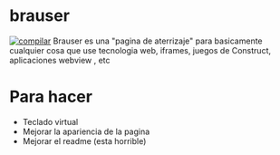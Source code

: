 # brauser
<a href="https://github.com/Luarpri/brauser/actions/workflows/pages/pages-build-deployment/"><img src="https://github.com/Luarpri/brauser/actions/workflows/pages/pages-build-deployment/badge.svg" alt="compilar"></a>
Brauser es una "pagina de aterrizaje" para basicamente cualquier cosa que use tecnologia web, iframes, juegos de Construct, aplicaciones webview , etc
# Para hacer
- Teclado virtual
- Mejorar la apariencia de la pagina
- Mejorar el readme (esta horrible)